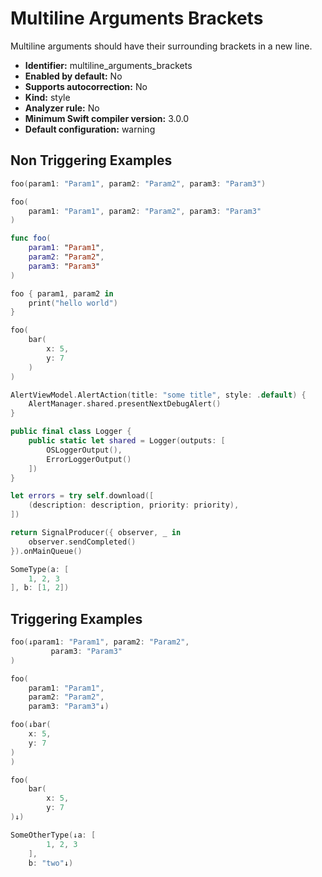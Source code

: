 # Multiline Arguments Brackets

Multiline arguments should have their surrounding brackets in a new line.

* **Identifier:** multiline_arguments_brackets
* **Enabled by default:** No
* **Supports autocorrection:** No
* **Kind:** style
* **Analyzer rule:** No
* **Minimum Swift compiler version:** 3.0.0
* **Default configuration:** warning

## Non Triggering Examples

```swift
foo(param1: "Param1", param2: "Param2", param3: "Param3")
```

```swift
foo(
    param1: "Param1", param2: "Param2", param3: "Param3"
)
```

```swift
func foo(
    param1: "Param1",
    param2: "Param2",
    param3: "Param3"
)
```

```swift
foo { param1, param2 in
    print("hello world")
}
```

```swift
foo(
    bar(
        x: 5,
        y: 7
    )
)
```

```swift
AlertViewModel.AlertAction(title: "some title", style: .default) {
    AlertManager.shared.presentNextDebugAlert()
}
```

```swift
public final class Logger {
    public static let shared = Logger(outputs: [
        OSLoggerOutput(),
        ErrorLoggerOutput()
    ])
}
```

```swift
let errors = try self.download([
    (description: description, priority: priority),
])
```

```swift
return SignalProducer({ observer, _ in
    observer.sendCompleted()
}).onMainQueue()
```

```swift
SomeType(a: [
    1, 2, 3
], b: [1, 2])
```

## Triggering Examples

```swift
foo(↓param1: "Param1", param2: "Param2",
         param3: "Param3"
)
```

```swift
foo(
    param1: "Param1",
    param2: "Param2",
    param3: "Param3"↓)
```

```swift
foo(↓bar(
    x: 5,
    y: 7
)
)
```

```swift
foo(
    bar(
        x: 5,
        y: 7
)↓)
```

```swift
SomeOtherType(↓a: [
        1, 2, 3
    ],
    b: "two"↓)
```